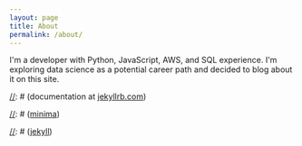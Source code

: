 ```yaml
---
layout: page
title: About
permalink: /about/
---
```


I'm a developer with Python, JavaScript, AWS, and SQL experience. I'm 
exploring data science as a potential career path and decided to blog about 
it on this site.

[//]: # (This is the base Jekyll theme. You can find out more info about )
[//]: # (customizing your Jekyll theme, as well as basic Jekyll usage )
[//]: # (documentation at [jekyllrb.com](https://jekyllrb.com/))

[//]: # (You can find the source code for Minima at GitHub:)
[//]: # ([jekyll][jekyll-organization] /)
[//]: # ([minima](https://github.com/jekyll/minima))

[//]: # (You can find the source code for Jekyll at GitHub:)
[//]: # ([jekyll][jekyll-organization] /)
[//]: # ([jekyll](https://github.com/jekyll/jekyll))

[//]: # ([jekyll-organization]: https://github.com/jekyll)
